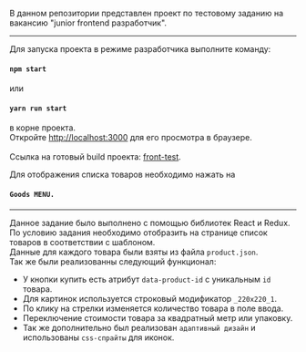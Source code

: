 В данном репозитории представлен проект по тестовому заданию на вакансию "junior frontend разработчик". <br/>
***
Для запуска проекта в режиме разработчика выполните команду:                
#### `npm start`
или
#### `yarn run start`
в корне проекта.<br/>
Откройте [http://localhost:3000](http://localhost:3000) для его просмотра в браузере.<br/>
<br/>
Ссылка на готовый build проекта:  [front-test](https://neonrul.github.io/frontTest/). <br/>

Для отображения списка товаров необходимо нажать на <br/>
#### `Goods MENU.`
***
Данное задание было выполнено с помощью библиотек React и Redux.<br/>
По условию задания необходимо отобразить на странице список товаров в соответствии с шаблоном.<br/>
Данные для каждого товара были взяты из файла `product.json`.<br/>
Так же были реализованны следующий функционал:<br/>
* У кнопки купить есть атрибут `data-product-id` с уникальным `id` товара.
* Для картинок используется строковый модификатор `_220x220_1`.
* По клику на стрелки изменяется количество товара в поле ввода.
* Переключение стоимости товара за квадратный метр или упаковку.
* Так же дополнительно был реализован `адаптивный дизайн` и использованы `css-спрайты` для иконок.

